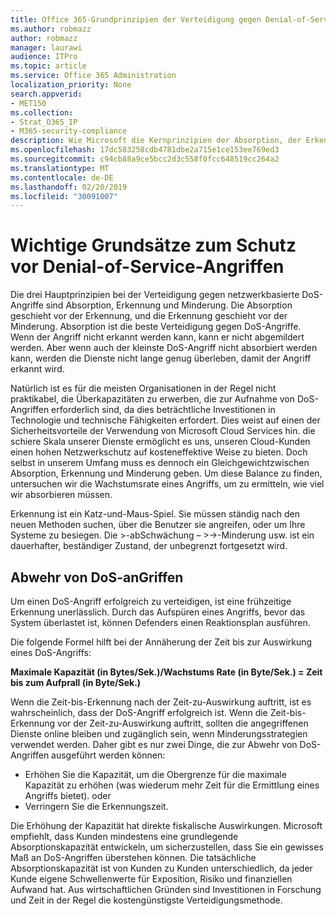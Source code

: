 ```yaml
---
title: Office 365-Grundprinzipien der Verteidigung gegen Denial-of-Service-Angriffe
ms.author: robmazz
author: robmazz
manager: laurawi
audience: ITPro
ms.topic: article
ms.service: Office 365 Administration
localization_priority: None
search.appverid:
- MET150
ms.collection:
- Strat_O365_IP
- M365-security-compliance
description: Wie Microsoft die Kernprinzipien der Absorption, der Erkennung und der Schadensminimierung bei der Abwehr von DoS-Angriffen (Denial-of-Service) nutzt.
ms.openlocfilehash: 17dc583258cdb4781dbe2a715e1ce153ee769ed3
ms.sourcegitcommit: c94cb88a9ce5bcc2d3c558f0fcc648519cc264a2
ms.translationtype: MT
ms.contentlocale: de-DE
ms.lasthandoff: 02/20/2019
ms.locfileid: "30091007"
---
```

# <a name="core-principles-of-defense-against-denial-of-service-attacks"></a>Wichtige Grundsätze zum Schutz vor Denial-of-Service-Angriffen

Die drei Hauptprinzipien bei der Verteidigung gegen netzwerkbasierte DoS-Angriffe sind Absorption, Erkennung und Minderung. Die Absorption geschieht vor der Erkennung, und die Erkennung geschieht vor der Minderung. Absorption ist die beste Verteidigung gegen DoS-Angriffe. Wenn der Angriff nicht erkannt werden kann, kann er nicht abgemildert werden. Aber wenn auch der kleinste DoS-Angriff nicht absorbiert werden kann, werden die Dienste nicht lange genug überleben, damit der Angriff erkannt wird.

Natürlich ist es für die meisten Organisationen in der Regel nicht praktikabel, die Überkapazitäten zu erwerben, die zur Aufnahme von DoS-Angriffen erforderlich sind, da dies beträchtliche Investitionen in Technologie und technische Fähigkeiten erfordert. Dies weist auf einen der Sicherheitsvorteile der Verwendung von Microsoft Cloud Services hin. die schiere Skala unserer Dienste ermöglicht es uns, unseren Cloud-Kunden einen hohen Netzwerkschutz auf kosteneffektive Weise zu bieten. Doch selbst in unserem Umfang muss es dennoch ein Gleichgewichtzwischen Absorption, Erkennung und Minderung geben. Um diese Balance zu finden, untersuchen wir die Wachstumsrate eines Angriffs, um zu ermitteln, wie viel wir absorbieren müssen.

Erkennung ist ein Katz-und-Maus-Spiel. Sie müssen ständig nach den neuen Methoden suchen, über die Benutzer sie angreifen, oder um Ihre Systeme zu besiegen. Die >-abSchwächung – >->-Minderung usw. ist ein dauerhafter, beständiger Zustand, der unbegrenzt fortgesetzt wird.

## <a name="defending-against-dos-attacks"></a>Abwehr von DoS-anGriffen

Um einen DoS-Angriff erfolgreich zu verteidigen, ist eine frühzeitige Erkennung unerlässlich. Durch das Aufspüren eines Angriffs, bevor das System überlastet ist, können Defenders einen Reaktionsplan ausführen.

Die folgende Formel hilft bei der Annäherung der Zeit bis zur Auswirkung eines DoS-Angriffs:

   **Maximale Kapazität (in Bytes/Sek.)/Wachstums Rate (in Byte/Sek.) = Zeit bis zum Aufprall (in Byte/Sek.)**

Wenn die Zeit-bis-Erkennung nach der Zeit-zu-Auswirkung auftritt, ist es wahrscheinlich, dass der DoS-Angriff erfolgreich ist. Wenn die Zeit-bis-Erkennung vor der Zeit-zu-Auswirkung auftritt, sollten die angegriffenen Dienste online bleiben und zugänglich sein, wenn Minderungsstrategien verwendet werden. Daher gibt es nur zwei Dinge, die zur Abwehr von DoS-Angriffen ausgeführt werden können:
- Erhöhen Sie die Kapazität, um die Obergrenze für die maximale Kapazität zu erhöhen (was wiederum mehr Zeit für die Ermittlung eines Angriffs bietet). oder
- Verringern Sie die Erkennungszeit.

Die Erhöhung der Kapazität hat direkte fiskalische Auswirkungen. Microsoft empfiehlt, dass Kunden mindestens eine grundlegende Absorptionskapazität entwickeln, um sicherzustellen, dass Sie ein gewisses Maß an DoS-Angriffen überstehen können. Die tatsächliche Absorptionskapazität ist von Kunden zu Kunden unterschiedlich, da jeder Kunde eigene Schwellenwerte für Exposition, Risiko und finanziellen Aufwand hat. Aus wirtschaftlichen Gründen sind Investitionen in Forschung und Zeit in der Regel die kostengünstigste Verteidigungsmethode.
